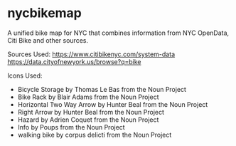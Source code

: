 # nycbikemap
A unified bike map for NYC that combines information from NYC OpenData, Citi Bike and other sources.

Sources Used:
https://www.citibikenyc.com/system-data
https://data.cityofnewyork.us/browse?q=bike

Icons Used:
* Bicycle Storage by Thomas Le Bas from the Noun Project
* Bike Rack by Blair Adams from the Noun Project
* Horizontal Two Way Arrow by Hunter Beal from the Noun Project
* Right Arrow by Hunter Beal from the Noun Project
* Hazard by Adrien Coquet from the Noun Project
* Info by Poups from the Noun Project
* walking bike by corpus delicti from the Noun Project
